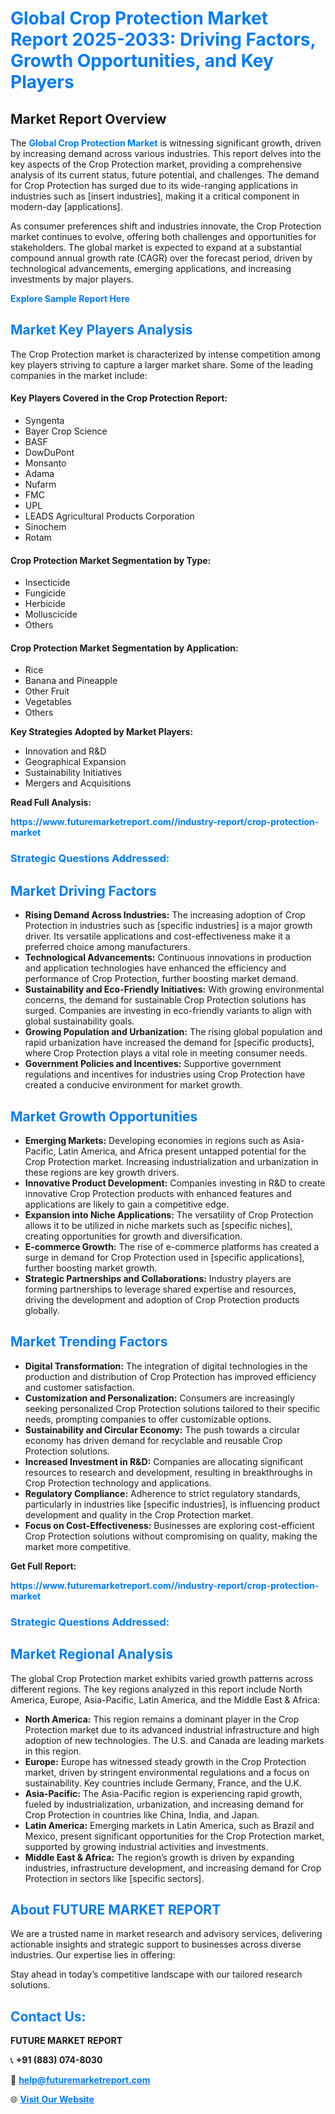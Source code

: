 <h1 style="color: #007BFF;">Global Crop Protection Market Report 2025-2033: Driving Factors, Growth Opportunities, and Key Players</h1>

<section id="overview">
<h2>Market Report Overview</h2>
<p>The <a href="https://www.futuremarketreport.com//industry-report/crop-protection-market" style="color: #007BFF; text-decoration: none;"><strong>Global Crop Protection Market</strong></a> is witnessing significant growth, driven by increasing demand across various industries. This report delves into the key aspects of the Crop Protection market, providing a comprehensive analysis of its current status, future potential, and challenges. The demand for Crop Protection has surged due to its wide-ranging applications in industries such as [insert industries], making it a critical component in modern-day [applications].</p>
<p>As consumer preferences shift and industries innovate, the Crop Protection market continues to evolve, offering both challenges and opportunities for stakeholders. The global market is expected to expand at a substantial compound annual growth rate (CAGR) over the forecast period, driven by technological advancements, emerging applications, and increasing investments by major players.</p>
</section>

<section id="overview">
<p><a href="https://www.futuremarketreport.com//request-sample/reportId=50412" style="color: #007BFF; text-decoration: none;"><strong>Explore Sample Report Here</strong></a></p>
</section>

<section id="key-players">
<h2 style="color: #007BFF;">Market Key Players Analysis</h2>
<p>The Crop Protection market is characterized by intense competition among key players striving to capture a larger market share. Some of the leading companies in the market include:</p>
<h4>Key Players Covered in the Crop Protection Report:</h4>
<ul><li>Syngenta</li><li>Bayer Crop Science</li><li>BASF</li><li>DowDuPont</li><li>Monsanto</li><li>Adama</li><li>Nufarm</li><li>FMC</li><li>UPL</li><li>LEADS Agricultural Products Corporation</li><li>Sinochem</li><li>Rotam</li></ul>
<h4>Crop Protection Market Segmentation by Type:</h4>
<ul><li>Insecticide</li><li>Fungicide</li><li>Herbicide</li><li>Molluscicide</li><li>Others</li></ul>

<h4>Crop Protection Market Segmentation by Application:</h4>
<ul><li>Rice</li><li>Banana and Pineapple</li><li>Other Fruit</li><li>Vegetables</li><li>Others</li></ul>
<p><strong>Key Strategies Adopted by Market Players:</strong></p>
<ul>
<li>Innovation and R&D</li>
<li>Geographical Expansion</li>
<li>Sustainability Initiatives</li>
<li>Mergers and Acquisitions</li>
</ul>
</section>

<section>
<p><strong>Read Full Analysis: </strong></p><a href="https://www.futuremarketreport.com//industry-report/crop-protection-market" style="color: #007BFF; text-decoration: none;"><strong>https://www.futuremarketreport.com//industry-report/crop-protection-market</strong></a>
<h3 style="color: #007BFF;">Strategic Questions Addressed:</h3>
</section>

<section id="driving-factors">
<h2 style="color: #007BFF;">Market Driving Factors</h2>
<ul>
<li><strong>Rising Demand Across Industries:</strong> The increasing adoption of Crop Protection in industries such as [specific industries] is a major growth driver. Its versatile applications and cost-effectiveness make it a preferred choice among manufacturers.</li>
<li><strong>Technological Advancements:</strong> Continuous innovations in production and application technologies have enhanced the efficiency and performance of Crop Protection, further boosting market demand.</li>
<li><strong>Sustainability and Eco-Friendly Initiatives:</strong> With growing environmental concerns, the demand for sustainable Crop Protection solutions has surged. Companies are investing in eco-friendly variants to align with global sustainability goals.</li>
<li><strong>Growing Population and Urbanization:</strong> The rising global population and rapid urbanization have increased the demand for [specific products], where Crop Protection plays a vital role in meeting consumer needs.</li>
<li><strong>Government Policies and Incentives:</strong> Supportive government regulations and incentives for industries using Crop Protection have created a conducive environment for market growth.</li>
</ul>
</section>

<section id="growth-opportunities">
<h2 style="color: #007BFF;">Market Growth Opportunities</h2>
<ul>
<li><strong>Emerging Markets:</strong> Developing economies in regions such as Asia-Pacific, Latin America, and Africa present untapped potential for the Crop Protection market. Increasing industrialization and urbanization in these regions are key growth drivers.</li>
<li><strong>Innovative Product Development:</strong> Companies investing in R&D to create innovative Crop Protection products with enhanced features and applications are likely to gain a competitive edge.</li>
<li><strong>Expansion into Niche Applications:</strong> The versatility of Crop Protection allows it to be utilized in niche markets such as [specific niches], creating opportunities for growth and diversification.</li>
<li><strong>E-commerce Growth:</strong> The rise of e-commerce platforms has created a surge in demand for Crop Protection used in [specific applications], further boosting market growth.</li>
<li><strong>Strategic Partnerships and Collaborations:</strong> Industry players are forming partnerships to leverage shared expertise and resources, driving the development and adoption of Crop Protection products globally.</li>
</ul>
</section>

<section id="trending-factors">
<h2 style="color: #007BFF;">Market Trending Factors</h2>
<ul>
<li><strong>Digital Transformation:</strong> The integration of digital technologies in the production and distribution of Crop Protection has improved efficiency and customer satisfaction.</li>
<li><strong>Customization and Personalization:</strong> Consumers are increasingly seeking personalized Crop Protection solutions tailored to their specific needs, prompting companies to offer customizable options.</li>
<li><strong>Sustainability and Circular Economy:</strong> The push towards a circular economy has driven demand for recyclable and reusable Crop Protection solutions.</li>
<li><strong>Increased Investment in R&D:</strong> Companies are allocating significant resources to research and development, resulting in breakthroughs in Crop Protection technology and applications.</li>
<li><strong>Regulatory Compliance:</strong> Adherence to strict regulatory standards, particularly in industries like [specific industries], is influencing product development and quality in the Crop Protection market.</li>
<li><strong>Focus on Cost-Effectiveness:</strong> Businesses are exploring cost-efficient Crop Protection solutions without compromising on quality, making the market more competitive.</li>
</ul>
</section>

<section>
<p><strong>Get Full Report: </strong></p><a href="https://www.futuremarketreport.com//industry-report/crop-protection-market" style="color: #007BFF; text-decoration: none;"><strong>https://www.futuremarketreport.com//industry-report/crop-protection-market</strong></a>
<h3 style="color: #007BFF;">Strategic Questions Addressed:</h3>
</section>


<section id="regional-analysis">
<h2 style="color: #007BFF;">Market Regional Analysis</h2>
<p>The global Crop Protection market exhibits varied growth patterns across different regions. The key regions analyzed in this report include North America, Europe, Asia-Pacific, Latin America, and the Middle East & Africa:</p>
<ul>
<li><strong>North America:</strong> This region remains a dominant player in the Crop Protection market due to its advanced industrial infrastructure and high adoption of new technologies. The U.S. and Canada are leading markets in this region.</li>
<li><strong>Europe:</strong> Europe has witnessed steady growth in the Crop Protection market, driven by stringent environmental regulations and a focus on sustainability. Key countries include Germany, France, and the U.K.</li>
<li><strong>Asia-Pacific:</strong> The Asia-Pacific region is experiencing rapid growth, fueled by industrialization, urbanization, and increasing demand for Crop Protection in countries like China, India, and Japan.</li>
<li><strong>Latin America:</strong> Emerging markets in Latin America, such as Brazil and Mexico, present significant opportunities for the Crop Protection market, supported by growing industrial activities and investments.</li>
<li><strong>Middle East & Africa:</strong> The region’s growth is driven by expanding industries, infrastructure development, and increasing demand for Crop Protection in sectors like [specific sectors].</li>
</ul>
</section>

<footer>
<h2 style="color: #007BFF;">About FUTURE MARKET REPORT</h2>
<p>We are a trusted name in market research and advisory services, delivering actionable insights and strategic support to businesses across diverse industries. Our expertise lies in offering:</p>

<p>Stay ahead in today’s competitive landscape with our tailored research solutions.</p>

<h2 style="color: #007BFF;">Contact Us:</h2>
<p><strong>FUTURE MARKET REPORT</strong></p>
<p>📞 <strong>+91 (883) 074-8030</strong></p>
<p>📧 <strong><a href="mailto:help@futuremarketreport.com" style="color: #007BFF;">help@futuremarketreport.com</a></strong></p>
<p>🌐 <strong><a href="https://www.futuremarketreport.com/" style="color: #007BFF;">Visit Our Website</a></strong></p>
</footer>